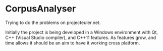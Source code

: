 CorpusAnalyser
==============

Trying to do the problems on projecteuler.net.

Initially the project is being developed in a Windows environment with Qt, C++ (Visual Studio compiler), and C++11 features. As features grow, and time allows it should be an aim to have it working cross platform.

